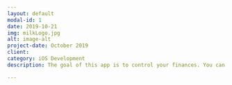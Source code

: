 ```yaml
---
layout: default
modal-id: 1
date: 2019-10-21
img: milkLogo.jpg
alt: image-alt
project-date: October 2019
client: 
category: iOS Development
description: The goal of this app is to control your finances. You can add deposits and withdrawls and see how much you spent and how much you saved from you income. To login, you can create your own login or you can use facebook or google as social media login. It was developed with Swift using Firebase as database. This project was made in group by me and Hyeock Gu (Grace Gu). We used Github to do the project management and Slack as communication tool. This project is still in development but will be published and avaliable at App Store soon. You can access the mockup of the project in this link <a https://hyeockgu.github.io/milk/index.html>Milk MockUp</a>.

---
```

